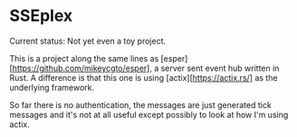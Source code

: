 SSEplex
=======

Current status: Not yet even a toy project.

This is a project along the same lines as
[esper][https://github.com/mikeycgto/esper], a server sent event hub
written in Rust. A difference is that this one is using
[actix][https://actix.rs/] as the underlying framework.

So far there is no authentication, the messages are just generated
tick messages and it's not at all useful except possibly to look at
how I'm using actix.
